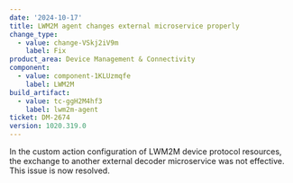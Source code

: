 ```yaml
---
date: '2024-10-17'
title: LWM2M agent changes external microservice properly
change_type:
  - value: change-VSkj2iV9m
    label: Fix
product_area: Device Management & Connectivity
component:
  - value: component-1KLUzmqfe
    label: LWM2M
build_artifact:
  - value: tc-ggH2M4hf3
    label: lwm2m-agent
ticket: DM-2674
version: 1020.319.0
---
```


In the custom action configuration of LWM2M device protocol resources, the exchange to another external decoder microservice
was not effective. This issue is now resolved.
